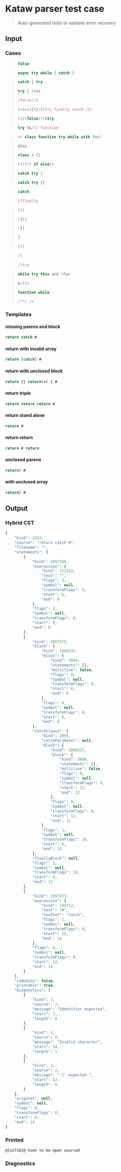 # Kataw parser test case

> Auto-generated tests to validate error recovery
>

## Input

### Cases

> `````js
> false
> `````

> `````js
> async try while { catch }
> `````

> `````js
> catch { try
> `````

> `````js
> try { !xxx
> `````

> `````js
> /false//a
> `````

> `````js
> )=)=(){{}/()try finally catch /1/
> `````

> `````js
> ((((false))!&try
> `````

> `````js
> try %&/() function
> `````

> `````js
> =! class function try while with foo!
> `````

> `````js
> @foo
> `````

> `````js
> class x {}
> `````

> `````js
> (((??! if else))
> `````

> `````js
> catch try {
> `````

> `````js
> catch try {}
> `````

> `````js
> catch
> `````

> `````js
> /)finally
> `````

> `````js
> (((
> `````

> `````js
> !{[]
> `````

> `````js
> !{[
> `````

> `````js
> }
> `````

> `````js
> /()
> `````

> `````js
> /(
> `````

> `````js
> /(try
> `````

> `````js
> while try this and !foo
> `````

> `````js
> &/()=
> `````

> `````js
> function while
> `````

> `````js
> /**/ /x
> `````

### Templates

#### missing parens and block

`````js
return catch #
`````

#### return with invalid array

`````js
return [catch] #
`````

#### return with unclosed block

`````js
return {} return(x) { #
`````

#### return triple

`````js
return return return #
`````

#### return stand alone

`````js
return #
`````

#### return return

`````js
return # return
`````

#### unclosed parens

`````js
return( #
`````

#### with unclosed array

`````js
return[ #
`````



## Output

### Hybrid CST

```javascript
{
    "kind": 2243,
    "source": "return catch #",
    "filename": "",
    "statements": [
        {
            "kind": 2097346,
            "expression": {
                "kind": 131322,
                "text": "",
                "flags": 3,
                "symbol": null,
                "transformFlags": 0,
                "start": 6,
                "end": 6
            },
            "flags": 1,
            "symbol": null,
            "transformFlags": 0,
            "start": 0,
            "end": 6
        },
        {
            "kind": 2097375,
            "block": {
                "kind": 2099237,
                "block": {
                    "kind": 2084,
                    "statements": [],
                    "multiline": false,
                    "flags": 0,
                    "symbol": null,
                    "transformFlags": 0,
                    "start": 6,
                    "end": 6
                },
                "flags": 0,
                "symbol": null,
                "transformFlags": 0,
                "start": 6,
                "end": 6
            },
            "catchClause": {
                "kind": 2095,
                "catchParameter": null,
                "block": {
                    "kind": 2099237,
                    "block": {
                        "kind": 2084,
                        "statements": [],
                        "multiline": false,
                        "flags": 0,
                        "symbol": null,
                        "transformFlags": 0,
                        "start": 12,
                        "end": 12
                    },
                    "flags": 0,
                    "symbol": null,
                    "transformFlags": 0,
                    "start": 12,
                    "end": 12
                },
                "flags": 1,
                "symbol": null,
                "transformFlags": 16,
                "start": 6,
                "end": 12
            },
            "finallyBlock": null,
            "flags": 1,
            "symbol": null,
            "transformFlags": 16,
            "start": 6,
            "end": 12
        },
        {
            "kind": 2097233,
            "expression": {
                "kind": 196712,
                "text": "#",
                "rawText": "catch",
                "flags": 1,
                "symbol": null,
                "transformFlags": 0,
                "start": 12,
                "end": 14
            },
            "flags": 0,
            "symbol": null,
            "transformFlags": 0,
            "start": 12,
            "end": 14
        }
    ],
    "isModule": false,
    "printable": true,
    "diagnostics": [
        {
            "kind": 2,
            "source": 2,
            "message": "Identifier expected",
            "start": 7,
            "length": 0
        },
        {
            "kind": 2,
            "source": 0,
            "message": "Invalid character",
            "start": 14,
            "length": 1
        },
        {
            "kind": 2,
            "source": 2,
            "message": "'{' expected.",
            "start": 13,
            "length": 0
        }
    ],
    "original": null,
    "symbol": null,
    "flags": 0,
    "transformFlags": 0,
    "start": 0,
    "end": 14
}
```

### Printed

```javascript
@{x2716}@ Soon to be open sourced
```

### Diagnostics

```javascript

```

